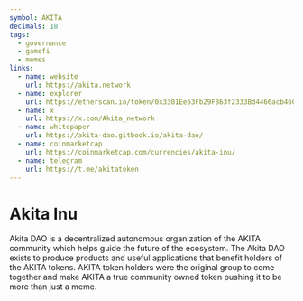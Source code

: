 ```yaml
---
symbol: AKITA
decimals: 18
tags:
  - governance
  - gamefi
  - memes
links:
  - name: website
    url: https://akita.network
  - name: explorer
    url: https://etherscan.io/token/0x3301Ee63Fb29F863f2333Bd4466acb46CD8323E6
  - name: x
    url: https://x.com/Akita_network
  - name: whitepaper
    url: https://akita-dao.gitbook.io/akita-dao/
  - name: coinmarketcap
    url: https://coinmarketcap.com/currencies/akita-inu/
  - name: telegram
    url: https://t.me/akitatoken
---
```


# Akita Inu

Akita DAO is a decentralized autonomous organization of the AKITA community which helps guide the future of the ecosystem. The Akita DAO exists to produce products and useful applications that benefit holders of the AKITA tokens. AKITA token holders were the original group to come together and make AKITA a true community owned token pushing it to be more than just a meme.
